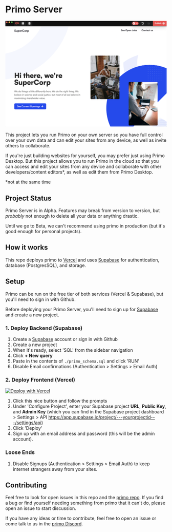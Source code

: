 # Primo Server

![screenshot](./screenshot.png)

This project lets you run Primo on your own server so you have full control over your own data and can edit your sites from any device, as well as invite others to collaborate. 

If you're just building websites for yourself, you may prefer just using Primo Desktop. But this project allows you to run Primo in the cloud so that you can access and edit your sites from any device and collaborate with other developers/content editors*, as well as edit them from Primo Desktop. 

*not at the same time

## Project Status

Primo Server is in Alpha. Features may break from version to version, but _probably_ not enough to delete all your data or anything drastic. 

Until we ge to Beta, we can't recommend using primo in production (but it's good enough for personal projects).

## How it works
This repo deploys primo to [Vercel](https://vercel.com) and uses [Supabase](https://supabase.co) for authentication, database (PostgresSQL), and storage. 

## Setup 
Primo can be run on the free tier of both services (Vercel & Supabase), but you'll need to sign in with Github. 

Before deploying your Primo Server, you'll need to sign up for [Supabase](https://supabase.co) and create a new project. 

### 1. Deploy Backend (Supabase)
1. Create a [Supabase](https://supabase.co) account or sign in with Github
1. Create a new project
1. When it's ready, select 'SQL' from the sidebar navigation
1. Click **+ New query** 
1. Paste in the contents of `./primo_schema.sql` and click 'RUN'
1. Disable Email confirmations (Authentication > Settings > Email Auth)


### 2. Deploy Frontend (Vercel)

[![Deploy with Vercel](https://vercel.com/button)](https://vercel.com/new/clone?repository-url=https%3A%2F%2Fgithub.com%2Fprimo-af%2Fprimo-server&env=VITE_SUPABASE_URL,VITE_SUPABASE_PUBLIC_KEY,VITE_SUPABASE_ADMIN_KEY&envDescription=Supabase%20is%20an%20open-source%20Backend%20as%20a%20Service%20which%20Primo%20Server%20uses%20for%20Authentication%2C%20Database%2C%20and%20Storage.%20&demo-title=Primo%20Server&demo-description=Primo%20is%20a%20simpler%2C%20all-in-one%20way%20to%20build%20and%20manage%20websites.&demo-url=https%3A%2F%2Fprimo.af&demo-image=https%3A%2F%2Fres.cloudinary.com%2Fprimoaf%2Fimage%2Fupload%2Fv1635078478%2FScreen-Shot-2021-10-24-at-2.24.17-PM_1_eagd0z.webp)

1. Click this nice button and follow the prompts 
1. Under 'Configure Project', enter your Supabase project **URL**, **Public Key**, and **Admin Key** (which you can find in the Supabase project dashboard > Settings > API https://app.supabase.io/project/---yourprojectid---/settings/api)
1. Click 'Deploy'
1. Sign up with an email address and password (this will be the admin account).

### Loose Ends
1. Disable Signups (Authentication > Settings > Email Auth) to keep internet strangers away from your sites.

## Contributing
Feel free to look for open issues in this repo and the [primo repo](https://github.com/primo-af/primo). If you find a bug or find yourself needing something from primo that it can't do, please open an issue to start discussion. 

If you have any ideas or time to contribute, feel free to open an issue or come talk to us in the [primo Discord](https://discord.gg/vzSFTS9). 